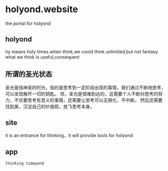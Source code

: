 ﻿# holyond.website
the portal for holyond

## holyond
hy means holy times when think,we could think unlimited,but not fantasy
what we think is useful,consequent

## 所谓的圣光状态
圣光是指神圣的时光，指的是思考到一定阶段出现的事情，我们通过不断地思考，可以发现解开一切的钥匙。
但，圣光是很难到达的，这需要个人不断对思考的努力，不仅要思考有意义的事情，还需要让思考可以无限化、不中断。
然后还需要找到美，沉淀自己的价值观，放飞思考本身。

## site
it is an entrance for thinking，it will provide tools for holyond


## app
	thinking timeyond
